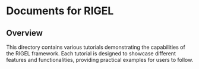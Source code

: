 # Documents for RIGEL

## Overview
This directory contains various tutorials demonstrating the capabilities of the RIGEL framework. Each tutorial is designed to showcase different features and functionalities, providing practical examples for users to follow.